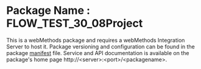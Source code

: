 # Package Name : FLOW_TEST_30_08Project
This is a webMethods package and requires a webMethods Integration Server to host it. Package versioning and configuration can be found in the package [manifest](./FLOW_TEST_30_08Project/manifest.v3) file. Service and API documentation is available on the package's home page http://&lt;server&gt;:&lt;port&gt;/&lt;packagename>.